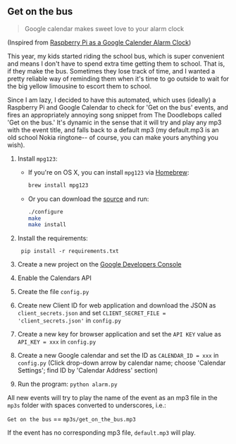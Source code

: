 ## Get on the bus

> Google calendar makes sweet love to your alarm clock

(Inspired from [Raspberry Pi as a Google Calender Alarm Clock](http://www.esologic.com/?p=634))

This year, my kids started riding the school bus, which is super convenient and means I don't have to spend extra time getting them to school. That is, if they make the bus. Sometimes they lose track of time, and I wanted a pretty reliable way of reminding them when it's time to go outside to wait for the big yellow limousine to escort them to school. 

Since I am lazy, I decided to have this automated, which uses (ideally) a Raspberry Pi and Google Calendar to check for 'Get on the bus' events, and fires an appropriately annoying song snippet from The Doodlebops called 'Get on the bus.' It's dynamic in the sense that it will try and play any mp3 with the event title, and falls back to a default mp3 (my default.mp3 is an old school Nokia ringtone-- of course, you can make yours anything you wish).

1. Install `mpg123`:
    * If you're on OS X, you can install `mpg123` via [Homebrew](http://brew.sh):

        ```sh
        brew install mpg123
        ```

    * Or you can download the [source](http://sourceforge.net/projects/mpg123/files/) and run:

        ```sh
        ./configure
        make
        make install
        ```

2. Install the requirements:

        pip install -r requirements.txt

3. Create a new project on the [Google Developers Console](https://console.developers.google.com)
4. Enable the Calendars API
5. Create the file `config.py`
6. Create new Client ID for web application and download the JSON as `client_secrets.json` and set `CLIENT_SECRET_FILE = 'client_secrets.json'` in `config.py`
7. Create a new key for browser application and set the `API KEY` value as `API_KEY = xxx` in `config.py`
8. Create a new Google calendar and set the ID as `CALENDAR_ID = xxx` in `config.py` (Click drop-down arrow by calendar name; choose 'Calendar Settings'; find ID by 'Calendar Address' section)
9. Run the program: `python alarm.py`

All new events will try to play the name of the event as an mp3 file in the `mp3s` folder with spaces converted to underscores, i.e.:  

`Get on the bus` == `mp3s/get_on_the_bus.mp3`  

If the event has no corresponding mp3 file, `default.mp3` will play.
